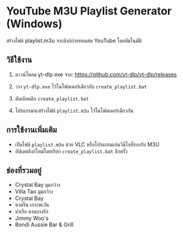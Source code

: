 # YouTube M3U Playlist Generator (Windows)

สร้างไฟล์ playlist.m3u จากลิงก์ถ่ายทอดสด YouTube โดยอัตโนมัติ

## วิธีใช้งาน
1. ดาวน์โหลด yt-dlp.exe จาก:
   https://github.com/yt-dlp/yt-dlp/releases

2. วาง `yt-dlp.exe` ไว้ในโฟลเดอร์เดียวกับ `create_playlist.bat`

3. ดับเบิลคลิก `create_playlist.bat`

4. โปรแกรมจะสร้างไฟล์ `playlist.m3u` ไว้ในโฟลเดอร์เดียวกัน

## การใช้งานเพิ่มเติม
- เปิดไฟล์ `playlist.m3u` ด้วย VLC หรือโปรแกรมเล่นวิดีโอที่รองรับ M3U
- อัปเดตลิงก์ใหม่โดยเรียก `create_playlist.bat` อีกครั้ง

## ช่องที่รวมอยู่
- Crystal Bay มุมกว้าง
- Villa Tao มุมกว้าง
- Crystal Bay
- หาดริ้น เกาะพะงัน
- ท่าเรือ หาดบางรัก
- Jimmy Woo's
- Bondi Aussie Bar & Grill

